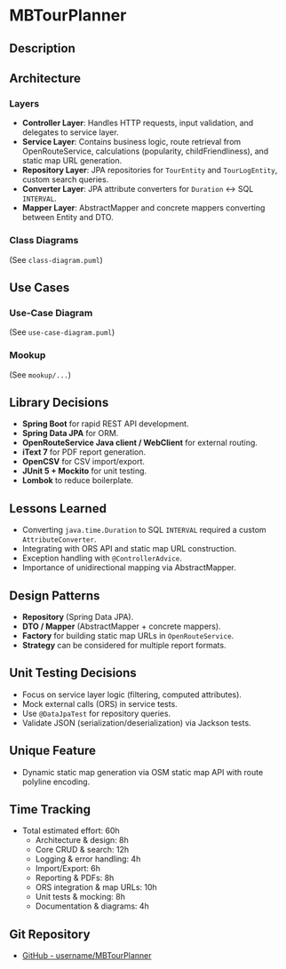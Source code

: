 # MBTourPlanner

## Description

## Architecture

### Layers
- **Controller Layer**: Handles HTTP requests, input validation, and delegates to service layer.
- **Service Layer**: Contains business logic, route retrieval from OpenRouteService, calculations (popularity, childFriendliness), and static map URL generation.
- **Repository Layer**: JPA repositories for `TourEntity` and `TourLogEntity`, custom search queries.
- **Converter Layer**: JPA attribute converters for `Duration` ↔ SQL `INTERVAL`.
- **Mapper Layer**: AbstractMapper and concrete mappers converting between Entity and DTO.

### Class Diagrams
(See `class-diagram.puml`)

## Use Cases

### Use-Case Diagram
(See `use-case-diagram.puml`)

### Mookup
(See `mookup/...`)

## Library Decisions
- **Spring Boot** for rapid REST API development.
- **Spring Data JPA** for ORM.
- **OpenRouteService Java client / WebClient** for external routing.
- **iText 7** for PDF report generation.
- **OpenCSV** for CSV import/export.
- **JUnit 5 + Mockito** for unit testing.
- **Lombok** to reduce boilerplate.

## Lessons Learned
- Converting `java.time.Duration` to SQL `INTERVAL` required a custom `AttributeConverter`.
- Integrating with ORS API and static map URL construction.
- Exception handling with `@ControllerAdvice`.
- Importance of unidirectional mapping via AbstractMapper.

## Design Patterns
- **Repository** (Spring Data JPA).
- **DTO / Mapper** (AbstractMapper + concrete mappers).
- **Factory** for building static map URLs in `OpenRouteService`.
- **Strategy** can be considered for multiple report formats.

## Unit Testing Decisions
- Focus on service layer logic (filtering, computed attributes).
- Mock external calls (ORS) in service tests.
- Use `@DataJpaTest` for repository queries.
- Validate JSON (serialization/deserialization) via Jackson tests.

## Unique Feature
- Dynamic static map generation via OSM static map API with route polyline encoding.

## Time Tracking
- Total estimated effort: 60h  
  - Architecture & design: 8h  
  - Core CRUD & search: 12h  
  - Logging & error handling: 4h  
  - Import/Export: 6h  
  - Reporting & PDFs: 8h  
  - ORS integration & map URLs: 10h  
  - Unit tests & mocking: 8h  
  - Documentation & diagrams: 4h  

## Git Repository
- [GitHub - username/MBTourPlanner](https://github.com/username/MBTourPlanner)
